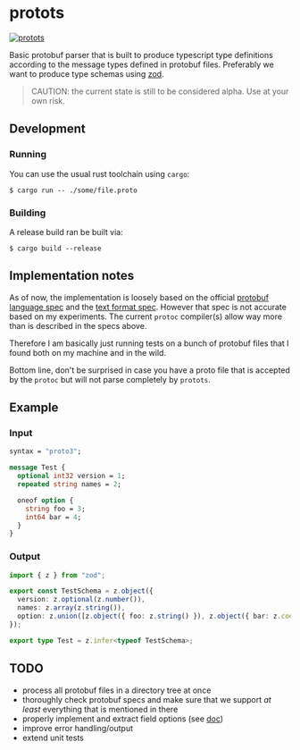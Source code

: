 # protots

[![protots](https://github.com/kongo2002/protots/actions/workflows/build.yml/badge.svg)][actions]

Basic protobuf parser that is built to produce typescript type definitions
according to the message types defined in protobuf files. Preferably we want to
produce type schemas using [zod][zod].

> CAUTION: the current state is still to be considered alpha. Use at your own
> risk.


## Development


### Running

You can use the usual rust toolchain using `cargo`:

    $ cargo run -- ./some/file.proto


### Building

A release build ran be built via:

    $ cargo build --release


## Implementation notes

As of now, the implementation is loosely based on the official [protobuf language
spec](https://protobuf.dev/reference/protobuf/proto3-spec/) and the [text format
spec](https://protobuf.dev/reference/protobuf/textformat-spec). However that
spec is not accurate based on my experiments. The current `protoc` compiler(s)
allow way more than is described in the specs above.

Therefore I am basically just running tests on a bunch of protobuf files that I
found both on my machine and in the wild.

Bottom line, don't be surprised in case you have a proto file that is accepted
by the `protoc` but will not parse completely by `protots`.


## Example


### Input

```proto
syntax = "proto3";

message Test {
  optional int32 version = 1;
  repeated string names = 2;

  oneof option {
    string foo = 3;
    int64 bar = 4;
  }
}
```


### Output

```typescript
import { z } from "zod";

export const TestSchema = z.object({
  version: z.optional(z.number()),
  names: z.array(z.string()),
  option: z.union([z.object({ foo: z.string() }), z.object({ bar: z.coerce.bigint() })]),
});

export type Test = z.infer<typeof TestSchema>;
```


## TODO

- process all protobuf files in a directory tree at once
- thoroughly check protobuf specs and make sure that we support *at least*
  everything that is mentioned in there
- properly implement and extract field options (see
  [doc](https://protobuf.dev/programming-guides/proto3/#options))
- improve error handling/output
- extend unit tests


[actions]: https://github.com/kongo2002/protots/actions/
[zod]: https://github.com/colinhacks/zod
